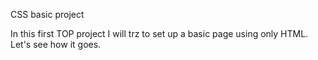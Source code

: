 CSS basic project

In this first TOP project I will trz to set up a basic page using only HTML.
Let's see how it goes.
